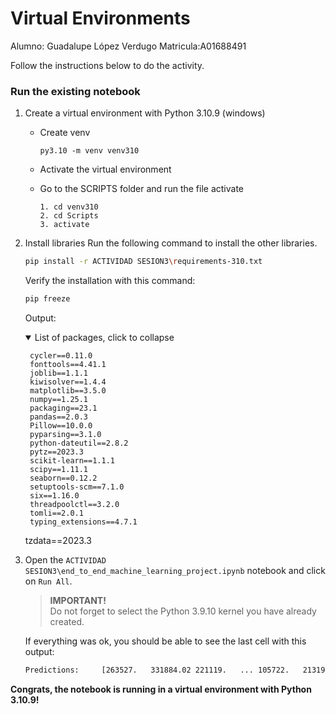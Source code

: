 # Virtual Environments
Alumno: Guadalupe López Verdugo
Matricula:A01688491

Follow the instructions below to do the activity.
### Run the existing notebook
1. Create a virtual environment with Python 3.10.9 (windows)
    * Create venv
        ```
        py3.10 -m venv venv310
        ```

    * Activate the virtual environment
    * Go to the SCRIPTS folder and run the file activate

        ```
        1. cd venv310
        2. cd Scripts
        3. activate
        ```

2. Install libraries
    Run the following command to install the other libraries.

    ```bash
    pip install -r ACTIVIDAD SESION3\requirements-310.txt
    ```
    Verify the installation with this command:
    ```bash
    pip freeze
    ```
    Output:
    <details open>
    <summary>List of packages, click to collapse</summary>
  
        cycler==0.11.0
        fonttools==4.41.1
        joblib==1.1.1
        kiwisolver==1.4.4
        matplotlib==3.5.0
        numpy==1.25.1
        packaging==23.1
        pandas==2.0.3
        Pillow==10.0.0
        pyparsing==3.1.0
        python-dateutil==2.8.2
        pytz==2023.3
        scikit-learn==1.1.1
        scipy==1.11.1
        seaborn==0.12.2
        setuptools-scm==7.1.0
        six==1.16.0
        threadpoolctl==3.2.0
        tomli==2.0.1
        typing_extensions==4.7.1
   tzdata==2023.3
        
    </details>
    

4. Open the `ACTIVIDAD SESION3\end_to_end_machine_learning_project.ipynb` notebook and click on `Run All`. 
    > **IMPORTANT!**  
    Do not forget to select the Python 3.9.10 kernel you have already created.

    If everything was ok, you should be able to see the last cell with this output:
    ```bash
    Predictions:	 [263527.   331884.02 221119.   ... 105722.   213199.   459125.66]
    ```
**Congrats, the notebook is running in a virtual environment with Python 3.10.9!**

